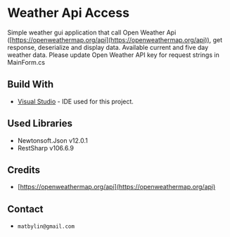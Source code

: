 # Weather Api Access
Simple weather gui application that call Open Weather Api ([https://openweathermap.org/api](https://openweathermap.org/api)), get response, deserialize and display data. Available current and five day weather data. Please update Open Weather API key for request strings in MainForm.cs



## Build With
* [Visual Studio](https://visualstudio.microsoft.com/) - IDE used for this project.

## Used Libraries
* Newtonsoft.Json v12.0.1
* RestSharp v106.6.9

## Credits
* [https://openweathermap.org/api](https://openweathermap.org/api)

## Contact
- `matbylin@gmail.com`

